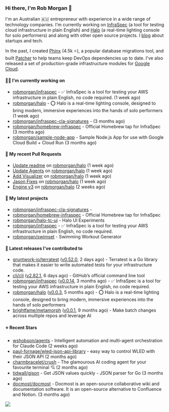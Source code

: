 ### Hi there, I'm Rob Morgan 👋

I'm an Australian 🇦🇺 entrepreneur with experience in a wide range of technology companies. I'm currently working on
[InfraSpec](https://infraspec.sh) (a tool for testing cloud infrastructure in plain English) and
[Halo](https://github.com/robmorgan/halo) (a real-time lighting console for solo performers) and along with other open
source projects. I [blog](https://robmorgan.id.au/) about startups and tech.

In the past, I created [Phinx](https://github.com/cakephp/phinx) (4.5k ⭐️), a popular database migrations
tool, and built [Patcher](https://blog.gruntwork.io/introducing-patcher-a-new-tool-for-keeping-infrastructure-code-up-to-date-e65b0c203b6b)
to help teams keep DevOps dependencies up to date. I've also released a set of production-grade infrastructure modules for
[Google Cloud](https://cloud.google.com/blog/products/devops-sre/deploying-a-production-grade-helm-release-on-gke-with-terraform).

#### 👨‍💻 I'm currently working on

- [robmorgan/infraspec](https://github.com/robmorgan/infraspec) - ✅ InfraSpec is a tool for testing your AWS infrastructure in plain English, no code required. (1 week ago)
- [robmorgan/halo](https://github.com/robmorgan/halo) - ⭕️ Halo is a real-time lighting console, designed to bring modern, immersive experiences into the hands of solo performers (1 week ago)
- [robmorgan/infraspec-cla-signatures](https://github.com/robmorgan/infraspec-cla-signatures) -  (3 months ago)
- [robmorgan/homebrew-infraspec](https://github.com/robmorgan/homebrew-infraspec) - Official Homebrew tap for InfraSpec (3 months ago)
- [robmorgan/sample-node-app](https://github.com/robmorgan/sample-node-app) - Sample Node.js App for use with Google Cloud Build &#43; Cloud Run (3 months ago)

#### 🔨 My recent Pull Requests

- [Update readme](https://github.com/robmorgan/halo/pull/57) on [robmorgan/halo](https://github.com/robmorgan/halo) (1 week ago)
- [Update Agents](https://github.com/robmorgan/halo/pull/56) on [robmorgan/halo](https://github.com/robmorgan/halo) (1 week ago)
- [Add Visualizer](https://github.com/robmorgan/halo/pull/55) on [robmorgan/halo](https://github.com/robmorgan/halo) (1 week ago)
- [Jason Fixes](https://github.com/robmorgan/halo/pull/54) on [robmorgan/halo](https://github.com/robmorgan/halo) (1 week ago)
- [Engine v3](https://github.com/robmorgan/halo/pull/52) on [robmorgan/halo](https://github.com/robmorgan/halo) (2 weeks ago)

#### 🌱 My latest projects

- [robmorgan/infraspec-cla-signatures](https://github.com/robmorgan/infraspec-cla-signatures) - 
- [robmorgan/homebrew-infraspec](https://github.com/robmorgan/homebrew-infraspec) - Official Homebrew tap for InfraSpec
- [robmorgan/halo-tc-ui](https://github.com/robmorgan/halo-tc-ui) - Halo UI Experiments
- [robmorgan/infraspec](https://github.com/robmorgan/infraspec) - ✅ InfraSpec is a tool for testing your AWS infrastructure in plain English, no code required.
- [robmorgan/swimset](https://github.com/robmorgan/swimset) - Swimming Workout Generator

#### 🚀 Latest releases I've contributed to

- [gruntwork-io/terratest](https://github.com/gruntwork-io/terratest) ([v0.52.0](https://github.com/gruntwork-io/terratest/releases/tag/v0.52.0), 2 days ago) -  Terratest is a Go library that makes it easier to write automated tests for your infrastructure code.
- [cli/cli](https://github.com/cli/cli) ([v2.82.1](https://github.com/cli/cli/releases/tag/v2.82.1), 6 days ago) - GitHub’s official command line tool
- [robmorgan/infraspec](https://github.com/robmorgan/infraspec) ([v0.0.14](https://github.com/robmorgan/infraspec/releases/tag/v0.0.14), 3 months ago) - ✅ InfraSpec is a tool for testing your AWS infrastructure in plain English, no code required.
- [robmorgan/halo](https://github.com/robmorgan/halo) ([v0.0.3](https://github.com/robmorgan/halo/releases/tag/v0.0.3), 5 months ago) - ⭕️ Halo is a real-time lighting console, designed to bring modern, immersive experiences into the hands of solo performers
- [brightfame/metamorph](https://github.com/brightfame/metamorph) ([v0.0.1](https://github.com/brightfame/metamorph/releases/tag/v0.0.1), 9 months ago) - Make batch changes across multiple repos and leverage AI

#### ⭐ Recent Stars

- [wshobson/agents](https://github.com/wshobson/agents) - Intelligent automation and multi-agent orchestration for Claude Code (2 weeks ago)
- [paul-fornage/wled-json-api-library](https://github.com/paul-fornage/wled-json-api-library) - easy way to control WLED with their JSON API (2 months ago)
- [charmbracelet/crush](https://github.com/charmbracelet/crush) - The glamourous AI coding agent for your favourite terminal 💘 (2 months ago)
- [tidwall/gjson](https://github.com/tidwall/gjson) - Get JSON values quickly - JSON parser for Go (3 months ago)
- [docmost/docmost](https://github.com/docmost/docmost) - Docmost is an open-source collaborative wiki and documentation software. It is an open-source alternative to Confluence and Notion. (3 months ago)

![](https://github-readme-stats.vercel.app/api?username=robmorgan&theme=vision-friendly-dark&hide_border=false&include_all_commits=true&count_private=true)
